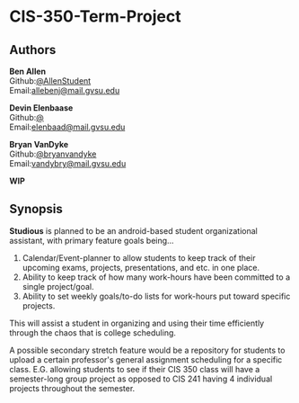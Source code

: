 # CIS-350-Term-Project

## Authors
**Ben Allen**  
Github:[@AllenStudent](https://www.github.com/AllenStudent)  
Email:[allebenj@mail.gvsu.edu](mailto:allebenj@mail.gvsu.edu)  

**Devin Elenbaase**  
Github:[@](https://www.github.com/elenbaad)  
Email:[elenbaad@mail.gvsu.edu](mailto:elenbaad@mail.gvsu.edu)  

**Bryan VanDyke**  
Github:[@bryanvandyke](https://www.github.com/bryanvandyke)  
Email:[vandybry@mail.gvsu.edu](mailto:vandybry@mail.gvsu.edu)  

**WIP**
## Synopsis
**Studious** is planned to be an android-based student organizational assistant, with primary feature goals being...
1. Calendar/Event-planner to allow students to keep track of their upcoming exams, projects, presentations, and etc. in one place.
2. Ability to keep track of how many work-hours have been committed to a single project/goal.
3. Ability to set weekly goals/to-do lists for work-hours put toward specific projects.
 

This will assist a student in organizing and using their time efficiently through the chaos that is college scheduling.

A possible secondary stretch feature would be a repository for students to upload a certain professor's general assignment scheduling for a specific class. E.G. allowing students to see if their CIS 350 class will have a semester-long group project as opposed to CIS 241 having 4 individual projects throughout the semester.
